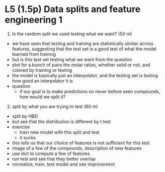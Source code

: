 # L5 (1.5p) Data splits and feature engineering 1

1. Is the random split we used testing what we want? (50 m)
  - we have seen that testing and training are statistically similar across features, suggesting that the test set is a good test of what the model learned from training
  - but is this test set testing what we want from the question
  - plot for a bunch of pairs the molar ratios, whether solid or not, and colored by training or testing
  - the model is basically just an interpolator, and the testing set is testing how good an interpolator it is
  - question
    - if our goal is to make predictions on never before seen compounds, how would we split it?
2. split by what you are trying to test (60 m)
  - split by HBD
  - but see that the distribution is different by t test
  - exercise
    - train new model with this split and test
    - it sucks
  - this tells us that our choice of features is not sufficient for this test
  - image of a few of the compounds, description of new features
  - use dict to compute a few of features
  - run test and see that they better overlap
  - normalize, train, test model and see improvement